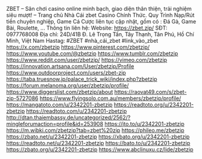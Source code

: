 ZBET – Sân chơi casino online minh bạch, giao diện thân thiện, trải nghiệm siêu mượt! – Trang chủ Nhà Cái zbet Casino Chính Thức. Quy Trình Nạp/Rút tiền chuyên nghiệp, Game Cá Cược liên tục cập nhật, gồm có : Đá Gà, Game Bài, Roulette, ...
Thông tin liên hệ:
Website: https://zbet.zip/
SĐT: 0977768008
Địa chỉ: 24D/41B Đ. Lê Trọng Tấn, Tây Thạnh, Tân Phú, Hồ Chí Minh, Việt Nam
Hastag: #ZBET #nhà_cái_zbet #link_vào_zbet
https://x.com/zbetzip
https://www.pinterest.com/zbetzip/
https://www.youtube.com/@zbetzip
https://www.tumblr.com/zbetzip
https://www.reddit.com/user/zbetzip/
https://vimeo.com/zbetzip
https://innovation.artsana.com/User/zbetzip/Profile 
https://www.outdoorproject.com/users/zbet-zip 
https://taba.truesnow.jp/palace_trick_wiki/index.php?zbetzip 
https://forum.melanoma.org/user/zbetzip/profile/ 
https://www.diggerslist.com/zbetzip/about 
https://raovat49.com/s/zbet-zip-5727086 
https://www.flyingsolo.com.au/members/zbetzip/profile/ 
https://mangatoto.com/u/2342201-zbetzip 
https://readtoto.org/u/2342201-zbetzip 
https://readtoto.com/u/2342201-zbetzip 
http://dtan.thaiembassy.de/uncategorized/2562/?mingleforumaction=profile&id=253908 
https://jto.to/u/2342201-zbetzip 
https://m.wibki.com/zbetzip?tab=zbet%20zip 
https://phileo.me/zbetzip 
https://zbato.net/u/2342201-zbetzip 
https://xbato.org/u/2342201-zbetzip 
https://readtoto.net/u/2342201-zbetzip 
https://bato.to/u/2342201-zbetzip 
https://zbato.org/u/2342201-zbetzip 
https://www.abclinuxu.cz/lide/zbetzip 
